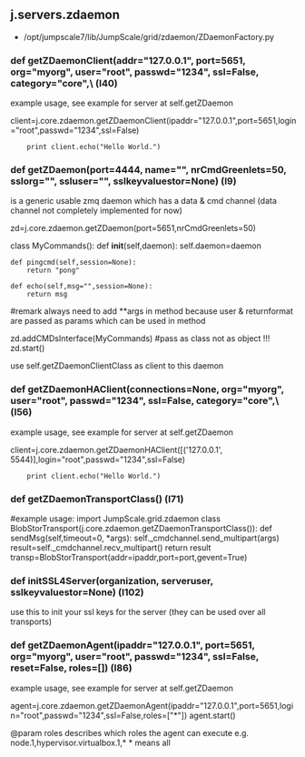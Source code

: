 ## j.servers.zdaemon

- /opt/jumpscale7/lib/JumpScale/grid/zdaemon/ZDaemonFactory.py

### def getZDaemonClient(addr="127.0.0.1", port=5651, org="myorg", user="root", passwd="1234", ssl=False, category="core",\ (l40)

example usage, see example for server at self.getZDaemon

client=j.core.zdaemon.getZDaemonClient(ipaddr="127.0.0.1",port=5651,login="root",passwd="1234",ssl=False)

        print client.echo("Hello World.")

### def getZDaemon(port=4444, name="", nrCmdGreenlets=50, sslorg="", ssluser="", sslkeyvaluestor=None) (l9)

is a generic usable zmq daemon which has a data & cmd channel (data channel not completely implemented for now)

zd=j.core.zdaemon.getZDaemon(port=5651,nrCmdGreenlets=50)

class MyCommands():
    def __init__(self,daemon):
        self.daemon=daemon

    def pingcmd(self,session=None):
        return "pong"

    def echo(self,msg="",session=None):
        return msg

#remark always need to add **args in method because user & returnformat are passed as params which can 
  be used in method

zd.addCMDsInterface(MyCommands)  #pass as class not as object !!!
zd.start()

use self.getZDaemonClientClass as client to this daemon

### def getZDaemonHAClient(connections=None, org="myorg", user="root", passwd="1234", ssl=False, category="core",\ (l56)

example usage, see example for server at self.getZDaemon

client=j.core.zdaemon.getZDaemonHAClient([('127.0.0.1', 5544)],login="root",passwd="1234",ssl=False)

        print client.echo("Hello World.")

### def getZDaemonTransportClass() (l71)

#example usage:
import JumpScale.grid.zdaemon
class BlobStorTransport(j.core.zdaemon.getZDaemonTransportClass()):
    def sendMsg(self,timeout=0, *args):
        self._cmdchannel.send_multipart(args)
        result=self._cmdchannel.recv_multipart()
        return result
transp=BlobStorTransport(addr=ipaddr,port=port,gevent=True)

### def initSSL4Server(organization, serveruser, sslkeyvaluestor=None) (l102)

use this to init your ssl keys for the server (they can be used over all transports)

### def getZDaemonAgent(ipaddr="127.0.0.1", port=5651, org="myorg", user="root", passwd="1234", ssl=False, reset=False, roles=[]) (l86)

example usage, see example for server at self.getZDaemon

agent=j.core.zdaemon.getZDaemonAgent(ipaddr="127.0.0.1",port=5651,login="root",passwd="1234",ssl=False,roles=["*"])
agent.start()

@param roles describes which roles the agent can execute e.g. node.1,hypervisor.virtualbox.1,*
    * means all

